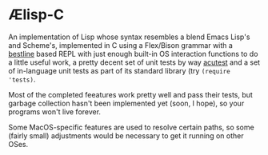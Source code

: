 # Ælisp-C

An implementation of Lisp whose syntax resembles a blend Emacs Lisp's and Scheme's, implemented in C using a Flex/Bison grammar with a [bestline](https://github.com/jart/bestline) based REPL with just enough built-in OS interaction functions to do a little useful work, a pretty decent set of unit tests by way [acutest](https://github.com/mity/acutest) and a set of in-language unit tests as part of its standard library (try `(require 'tests)`.

Most of the completed feeatures work pretty well and pass their tests, but garbage collection hasn't been implemented yet (soon, I hope), so your programs won't live forever.

Some MacOS-specific features are used to resolve certain paths, so some (fairly small) adjustments would be necessary to get it running on other OSes.
